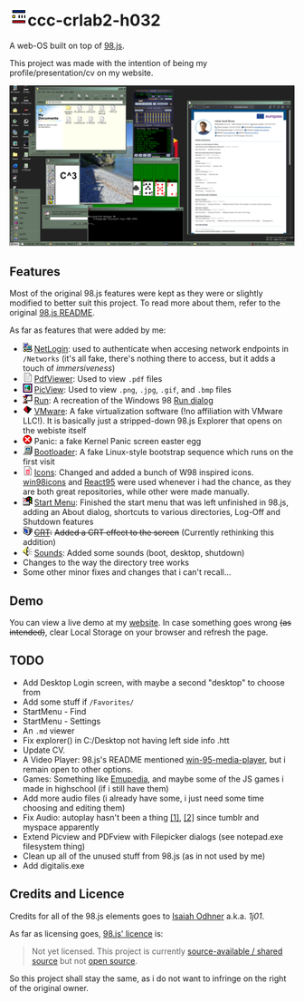 # ![1728121822598](images/README/1728121822598.png)ccc-crlab2-h032

A web-OS  built on top of [98.js](https://github.com/1j01/98).

This project was made with the intention of being my profile/presentation/cv on my website.

![1728406072472](images/README/1728406072472.png)

## Features

Most of the original 98.js features were kept as they were or slightly modified to better suit this project.
To read more about them, refer to the original [98.js README](https://github.com/1j01/98/blob/master/README.md#-98js).

As far as features that were added by me:

* ![1728122346763](images/README/1728122346763.png) [NetLogin](https://github.com/iulian-b/ccc-crlab2-h032/tree/main/programs/netlogin): used to authenticate when accesing network endpoints in `/Networks` (it's all fake, there's nothing there to access, but it adds a touch of *immersiveness*)
* ![1728122395806](images/README/1728122395806.png) [PdfViewer](https://github.com/iulian-b/ccc-crlab2-h032/tree/main/programs/pdfviewer): Used to view `.pdf` files
* ![1728122408057](images/README/1728122408057.png) [PicView](https://github.com/iulian-b/ccc-crlab2-h032/tree/main/programs/picview): Used to view `.png`, `.jpg`, `.gif`, and `.bmp` files
* ![1728122434872](images/README/1728122434872.png) [Run](https://github.com/iulian-b/ccc-crlab2-h032/tree/main/programs/run): A recreation of the Windows 98 [Run dialog](https://perishablepress.com/wp/wp-content/images/2007/misc-chunks/run-command.png)
* ![1728122449412](images/README/1728122449412.png) [VMware](https://github.com/iulian-b/ccc-crlab2-h032/tree/main/programs/vmware): A fake virtualization software (!no affiliation with VMware LLC!). It is basically just a stripped-down 98.js Explorer that opens on the webiste itself
* ![1728123166667](images/README/1728123166667.png) Panic: a fake Kernel Panic screen easter egg
* ![1728123250378](images/README/1728123250378.png) [Bootloader](https://github.com/iulian-b/ccc-crlab2-h032/blob/main/src/%24bootloader.js): A fake Linux-style bootstrap sequence which runs on the first visit
* ![1728123345562](images/README/1728123345562.png) [Icons](https://github.com/iulian-b/ccc-crlab2-h032/tree/main/images/icons): Changed and added a bunch of W98 inspired icons. [win98icons]([https://](https://win98icons.alexmeub.com/)) and [React95](https://github.com/React95/React95/tree/master/packages/icons) were used whenever i had the chance, as they are both great repositories, while other were made manually.
* ![1728123620289](images/README/1728123620289.png) [Start Menu](https://github.com/iulian-b/ccc-crlab2-h032/blob/main/src/%24start-menu.js): Finished the start menu that was left unfinished in 98.js, adding an About dialog, shortcuts to various directories,  Log-Off and Shutdown features
* ![1728123795203](images/README/1728123795203.png) ~~[CRT](https://github.com/iulian-b/ccc-crlab2-h032/blob/main/src/%crt.css):~~ ~~Added a CRT effect to the screen~~ (Currently rethinking this addition)
* ![1728124031149](images/README/1728124031149.png) [Sounds](https://github.com/iulian-b/ccc-crlab2-h032/tree/main/audio): Added some sounds (boot, desktop, shutdown)
* Changes to the way the directory tree works
* Some other minor fixes and changes that i can't recall...

## Demo

You can view a live demo at my [website](https://ibocse.info).
In case something goes wrong ~~(as intended)~~, clear Local Storage on your browser and refresh the page.

## TODO

* Add Desktop Login screen, with maybe a second "desktop" to choose from
* Add some stuff if `/Favorites/`
* StartMenu - Find
* StartMenu - Settings
* An `.md` viewer
* Fix explorer() in C:/Desktop not having left side info .htt
* Update CV.
* A Video Player: 98.js's README mentioned [win-95-media-player](https://benwiley4000.github.io/win95-media-player/), but i remain open to other options.
* Games: Something like [Emupedia](https://github.com/Emupedia/emupedia.github.io/tree/master), and maybe some of the JS games i made in highschool (if i still have them)
* Add more audio files (i already have some, i just need some time choosing and editing them)
* Fix Audio: autoplay hasn't been a thing [[1]](https://developer.mozilla.org/en-US/docs/Web/API/HTMLMediaElement/autoplay#value), [[2]](https://stackoverflow.com/a/62720714) since tumblr and myspace apparently
* Extend Picview and PDFview with Filepicker dialogs (see notepad.exe filesystem thing)
* Clean up all of the unused stuff from 98.js (as in not used by me)
* Add digitalis.exe

## Credits and Licence

Credits for all of the 98.js elements goes to [Isaiah Odhner](https://github.com/1j01) a.k.a. *1j01*.

As far as licensing goes, [98.js' licence](https://github.com/1j01/98/tree/master?tab=readme-ov-file#license) is:

> Not yet licensed. This project is currently [source-available / shared source](https://en.wikipedia.org/wiki/Source-available_software) but not [open source](https://en.wikipedia.org/wiki/Open-source_software).

So this project shall stay the same, as i do not want to infringe on the right of the original owner.
